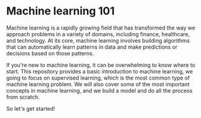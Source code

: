 # Machine learning 101

Machine learning is a rapidly growing field that has transformed the way we approach problems in a variety of domains, including finance, healthcare, and technology. At its core, machine learning involves building algorithms that can automatically learn patterns in data and make predictions or decisions based on those patterns.

If you're new to machine learning, it can be overwhelming to know where to start. This repository provides a basic introduction to machine learning, we going to focus on supervised learning, which is the most common type of machine learning problem. We will also cover some of the most important concepts in machine learning, and we build a model and do all the process from scratch.

So let's get started!
